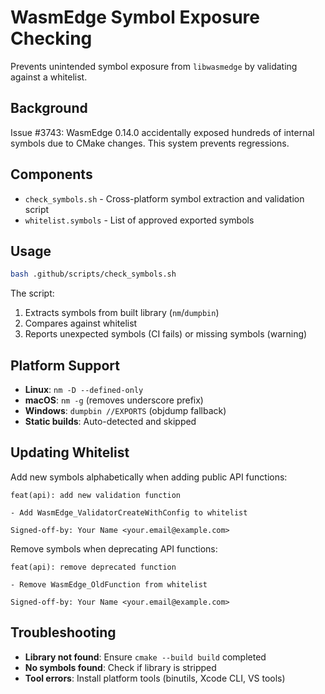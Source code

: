 # WasmEdge Symbol Exposure Checking

Prevents unintended symbol exposure from `libwasmedge` by validating against a whitelist.

## Background

Issue #3743: WasmEdge 0.14.0 accidentally exposed hundreds of internal symbols due to CMake changes. This system prevents regressions.

## Components

- `check_symbols.sh` - Cross-platform symbol extraction and validation script
- `whitelist.symbols` - List of approved exported symbols

## Usage

```bash
bash .github/scripts/check_symbols.sh
```

The script:
1. Extracts symbols from built library (`nm`/`dumpbin`)
2. Compares against whitelist
3. Reports unexpected symbols (CI fails) or missing symbols (warning)

## Platform Support

- **Linux**: `nm -D --defined-only`
- **macOS**: `nm -g` (removes underscore prefix)
- **Windows**: `dumpbin //EXPORTS` (objdump fallback)
- **Static builds**: Auto-detected and skipped

## Updating Whitelist

Add new symbols alphabetically when adding public API functions:

```
feat(api): add new validation function

- Add WasmEdge_ValidatorCreateWithConfig to whitelist

Signed-off-by: Your Name <your.email@example.com>
```

Remove symbols when deprecating API functions:

```
feat(api): remove deprecated function

- Remove WasmEdge_OldFunction from whitelist

Signed-off-by: Your Name <your.email@example.com>
```

## Troubleshooting

- **Library not found**: Ensure `cmake --build build` completed
- **No symbols found**: Check if library is stripped
- **Tool errors**: Install platform tools (binutils, Xcode CLI, VS tools)
